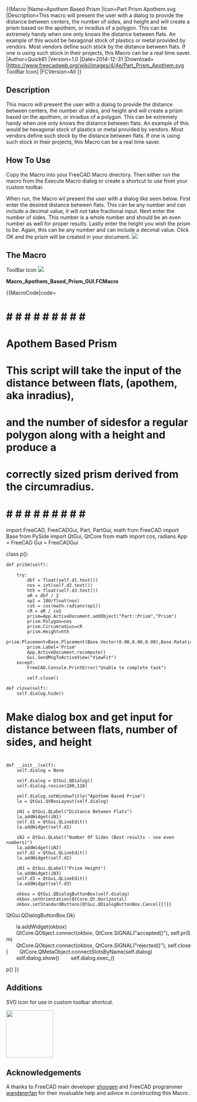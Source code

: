  {{Macro
|Name=Apothem Based Prism
|Icon=Part Prism Apothem.svg
|Description=This macro will present the user with a dialog to provide the distance between centers, the number of sides, and height and will create a prism based on the apothem, or inradius of a polygon. This can be extremely handy when one only knows the distance between flats. An example of this would be hexagonal stock of plastics or metal provided by vendors. Most vendors define such stock by the distance between flats. If one is using such stock in their projects, this Macro can be a real time saver. 
|Author=Quick61
|Version=1.0
|Date=2014-12-31
|Download=[https://www.freecadweb.org/wiki/images/4/4e/Part_Prism_Apothem.svg ToolBar Icon]
|FCVersion=All
}}

## Description

This macro will present the user with a dialog to provide the distance between centers, the number of sides, and height and will create a prism based on the apothem, or inradius of a polygon. This can be extremely handy when one only knows the distance between flats. An example of this would be hexagonal stock of plastics or metal provided by vendors. Most vendors define such stock by the distance between flats. If one is using such stock in their projects, this Macro can be a real time saver.

## How To Use 

Copy the Macro into your FreeCAD Macro directory. Then either run the macro from the Execute Macro dialog or create a shortcut to use from your custom toolbar.

When run, the Macro wil present the user with a dialog like seen below. First enter the desired distance between flats. This can be any number and can include a decimal value, it will not take fractional input. Next enter the number of sides. This number is a whole number and should be an even number as well for proper results. Lastly enter the height you wish the prism to be. Again, this can be any number and can include a decimal value. Click OK and the prism will be created in your document. ![](images/ABP_Screenshot.png )

## The Macro 

ToolBar Icon ![](images/Part_Prism_Apothem.svg )

**Macro\_Apothem\_Based\_Prism\_GUI.FCMacro**


{{MacroCode|code=
# # # # # # # # # # #
#
# Apothem Based Prism
#
# This script will take the input of the distance between flats, (apothem, aka inradius), 
# and the number of sidesfor a regular polygon along with a height and produce a 
# correctly sized prism derived from the circumradius.
#
# # # # # # # # # # #
 
import FreeCAD, FreeCADGui, Part, PartGui, math
from FreeCAD import Base
from PySide import QtGui, QtCore
from math import cos, radians
App = FreeCAD
Gui = FreeCADGui
 
class p():
 
 
    def priSm(self):
 
        try:
            dbf = float(self.d1.text())
            nos = int(self.d2.text())
            hth = float(self.d3.text())
            aR = dbf / 2
            op1 = 180/float(nos)
            coS = cos(math.radians(op1))
            cR = aR / coS
            prism=App.ActiveDocument.addObject("Part::Prism","Prism")
            prism.Polygon=nos
            prism.Circumradius=cR
            prism.Height=hth
            prism.Placement=Base.Placement(Base.Vector(0.00,0.00,0.00),Base.Rotation(0.00,0.00,0.00,1.00))
            prism.Label='Prism'
            App.ActiveDocument.recompute()
            Gui.SendMsgToActiveView("ViewFit")
        except:
            FreeCAD.Console.PrintError("Unable to complete task")
 
            self.close()
 
    def close(self):
        self.dialog.hide()
 
 
#
# Make dialog box and get input for distance between flats, number of sides, and height
#
 
    def __init__(self):
        self.dialog = None
 
        self.dialog = QtGui.QDialog()
        self.dialog.resize(280,110)
 
        self.dialog.setWindowTitle("Apothem Based Prism")
        la = QtGui.QVBoxLayout(self.dialog)
 
        iN1 = QtGui.QLabel("Distance Between Flats")
        la.addWidget(iN1)
        self.d1 = QtGui.QLineEdit()
        la.addWidget(self.d1)
 
        iN2 = QtGui.QLabel("Number Of Sides (Best results - use even numbers)")
        la.addWidget(iN2)
        self.d2 = QtGui.QLineEdit()
        la.addWidget(self.d2)
 
        iN3 = QtGui.QLabel("Prism Height")
        la.addWidget(iN3)
        self.d3 = QtGui.QLineEdit()
        la.addWidget(self.d3)
 
        okbox = QtGui.QDialogButtonBox(self.dialog)
        okbox.setOrientation(QtCore.Qt.Horizontal)
        okbox.setStandardButtons(QtGui.QDialogButtonBox.Cancel{{!}}

QtGui.QDialogButtonBox.Ok)

       la.addWidget(okbox)
       QtCore.QObject.connect(okbox, QtCore.SIGNAL("accepted()"), self.priSm)
       QtCore.QObject.connect(okbox, QtCore.SIGNAL("rejected()"), self.close)
       QtCore.QMetaObject.connectSlotsByName(self.dialog)
       self.dialog.show()
       self.dialog.exec_()

p() }}

## Additions

SVG icon for use in custom toolbar shortcut.

<img alt="" src=images/Part_Prism_Apothem.svg  style="width:128px;">

## Acknowledgements

A thanks to FreeCAD main developer [shoogen](http://forum.freecadweb.org/memberlist.php?mode=viewprofile&u=765) and FreeCAD programmer [wandererfan](http://forum.freecadweb.org/memberlist.php?mode=viewprofile&u=1375) for their invaluable help and advice in constructing this Macro. 
